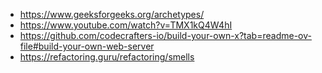 - https://www.geeksforgeeks.org/archetypes/
- https://www.youtube.com/watch?v=TMX1kQ4W4hI
- https://github.com/codecrafters-io/build-your-own-x?tab=readme-ov-file#build-your-own-web-server
- https://refactoring.guru/refactoring/smells